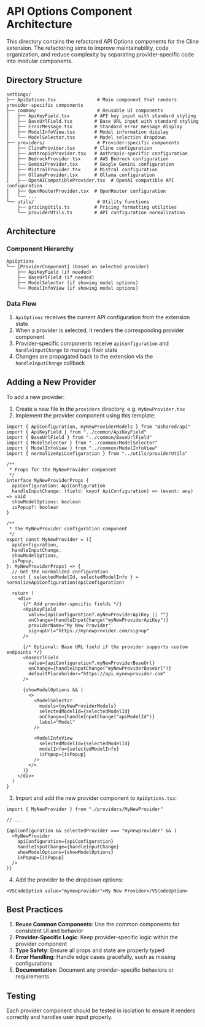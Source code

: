 # API Options Component Architecture

This directory contains the refactored API Options components for the Cline extension. The refactoring aims to improve maintainability, code organization, and reduce complexity by separating provider-specific code into modular components.

## Directory Structure

```
settings/
├── ApiOptions.tsx               # Main component that renders provider-specific components
├── common/                      # Reusable UI components
│   ├── ApiKeyField.tsx         # API key input with standard styling
│   ├── BaseUrlField.tsx        # Base URL input with standard styling
│   ├── ErrorMessage.tsx        # Standard error message display
│   ├── ModelInfoView.tsx       # Model information display
│   └── ModelSelector.tsx       # Model selection dropdown
├── providers/                   # Provider-specific components
│   ├── ClineProvider.tsx       # Cline configuration
│   ├── AnthropicProvider.tsx   # Anthropic-specific configuration
│   ├── BedrockProvider.tsx     # AWS Bedrock configuration
│   ├── GeminiProvider.tsx      # Google Gemini configuration
│   ├── MistralProvider.tsx     # Mistral configuration
│   ├── OllamaProvider.tsx      # Ollama configuration
│   ├── OpenAICompatibleProvider.tsx  # OpenAI compatible API configuration
│   ├── OpenRouterProvider.tsx  # OpenRouter configuration
│   └── ...
└── utils/                       # Utility functions
    ├── pricingUtils.ts         # Pricing formatting utilities
    └── providerUtils.ts        # API configuration normalization

```

## Architecture

### Component Hierarchy

```
ApiOptions
└── [ProviderComponent] (based on selected provider)
    ├── ApiKeyField (if needed)
    ├── BaseUrlField (if needed)
    ├── ModelSelector (if showing model options)
    └── ModelInfoView (if showing model options)
```

### Data Flow

1. `ApiOptions` receives the current API configuration from the extension state
2. When a provider is selected, it renders the corresponding provider component
3. Provider-specific components receive `apiConfiguration` and `handleInputChange` to manage their state
4. Changes are propagated back to the extension via the `handleInputChange` callback

## Adding a New Provider

To add a new provider:

1. Create a new file in the `providers` directory, e.g. `MyNewProvider.tsx`
2. Implement the provider component using this template:

```tsx
import { ApiConfiguration, myNewProviderModels } from "@shared/api"
import { ApiKeyField } from "../common/ApiKeyField"
import { BaseUrlField } from "../common/BaseUrlField"
import { ModelSelector } from "../common/ModelSelector"
import { ModelInfoView } from "../common/ModelInfoView"
import { normalizeApiConfiguration } from "../utils/providerUtils"

/**
 * Props for the MyNewProvider component
 */
interface MyNewProviderProps {
  apiConfiguration: ApiConfiguration
  handleInputChange: (field: keyof ApiConfiguration) => (event: any) => void
  showModelOptions: boolean
  isPopup?: boolean
}

/**
 * The MyNewProvider configuration component
 */
export const MyNewProvider = ({
  apiConfiguration,
  handleInputChange,
  showModelOptions,
  isPopup,
}: MyNewProviderProps) => {
  // Get the normalized configuration
  const { selectedModelId, selectedModelInfo } = normalizeApiConfiguration(apiConfiguration)

  return (
    <div>
      {/* Add provider-specific fields */}
      <ApiKeyField
        value={apiConfiguration?.myNewProviderApiKey || ""}
        onChange={handleInputChange("myNewProviderApiKey")}
        providerName="My New Provider"
        signupUrl="https://mynewprovider.com/signup"
      />

      {/* Optional: Base URL field if the provider supports custom endpoints */}
      <BaseUrlField
        value={apiConfiguration?.myNewProviderBaseUrl}
        onChange={handleInputChange("myNewProviderBaseUrl")}
        defaultPlaceholder="https://api.mynewprovider.com"
      />

      {showModelOptions && (
        <>
          <ModelSelector
            models={myNewProviderModels}
            selectedModelId={selectedModelId}
            onChange={handleInputChange("apiModelId")}
            label="Model"
          />

          <ModelInfoView
            selectedModelId={selectedModelId}
            modelInfo={selectedModelInfo}
            isPopup={isPopup}
          />
        </>
      )}
    </div>
  )
}
```

3. Import and add the new provider component to `ApiOptions.tsx`:

```tsx
import { MyNewProvider } from "./providers/MyNewProvider"

// ...

{apiConfiguration && selectedProvider === "mynewprovider" && (
  <MyNewProvider
    apiConfiguration={apiConfiguration}
    handleInputChange={handleInputChange}
    showModelOptions={showModelOptions}
    isPopup={isPopup}
  />
)}
```

4. Add the provider to the dropdown options:

```tsx
<VSCodeOption value="mynewprovider">My New Provider</VSCodeOption>
```

## Best Practices

1. **Reuse Common Components**: Use the common components for consistent UI and behavior
2. **Provider-Specific Logic**: Keep provider-specific logic within the provider component
3. **Type Safety**: Ensure all props and state are properly typed
4. **Error Handling**: Handle edge cases gracefully, such as missing configurations
5. **Documentation**: Document any provider-specific behaviors or requirements

## Testing

Each provider component should be tested in isolation to ensure it renders correctly and handles user input properly.
